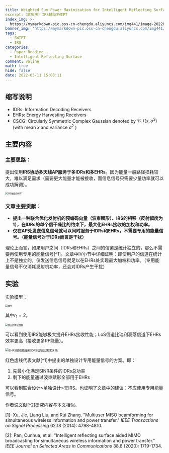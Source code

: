 ```yaml
---
title: Weighted Sum Power Maximization for Intelligent Reflecting Surface Aided SWIPT-梳理
excerpt:（武庆庆）IRS辅助SWIPT
index_img: >-
  https://mymarkdown-pic.oss-cn-chengdu.aliyuncs.com/img441/image-20220311150044247.png
banner_img: 'https://mymarkdown-pic.oss-cn-chengdu.aliyuncs.com/img441/1638523690670.jpg'
tags:
  - SWIPT
  - IRS
categories:
  - Paper Reading
  - Intelligent Reflecting Surface
comment: valine
math: true
hide: false
date: 2022-03-11 15:03:11
---
```


## 缩写说明

- IDRs: Information Decoding Receivers
- EHRs: Energy Harvesting Receivers
- CSCG: Circularly Symmetric Complex Gaussian denoted by $\mathcal{C}\mathcal{N}(x, \sigma^2)$(with mean $x$ and variance $\sigma^2$ )

## 主要内容

### 主要思路：

提出使用**IRS协助多天线AP服务于多IDRs和多EHRs**。因为能量一般路径损耗较大，难以满足需求（需要更大能量才能被接收，而信息信号只需要少量功率就可以成功解调）。

<img src="https://mymarkdown-pic.oss-cn-chengdu.aliyuncs.com/img441/image-20220311150044247.png" alt="IRS辅助SWIPT" style="zoom:50%;" />

### 文章主要贡献：

- **提出一种联合优化发射机的预编码向量（波束赋形）、IRS的相移（反射幅度为1），在IDRs的单个信干噪比的约束下，最大化EHRs接收的加权和功率。**
- **仅在AP处发送信息信号就可以同时服务于IDRs和EHRs，不需要专用的能量信号。（能量信号对于IDRs而言是干扰）**

理论上而言，如果用户之间（IDRs和EHRs）之间的信道是统计独立的，那么不需要再使用专用的能量信号[^1]。文章中Ⅳ小节中详细证明：即使用户的信道在统计上不是独立的，仅发送信息信号就足以在EHRs处实现最大加权和功率。（专用能量信号不仅消耗发射机功率，还会对IDRs产生干扰）

## 实验

实验模型：

<img src="https://mymarkdown-pic.oss-cn-chengdu.aliyuncs.com/img441/image-20220311145105721.png" alt="模型" style="zoom:50%;" />

其中$r_1=2$。

<img src="https://mymarkdown-pic.oss-cn-chengdu.aliyuncs.com/img441/image-20220311144927006.png" alt="提出的算法性能" style="zoom: 50%;" />

可以看到使用IRS能够极大提升EHRs接收性能；LoS信道比瑞利衰落信道下EHRs效率更高（接收更多RF能量）。

<img src="https://mymarkdown-pic.oss-cn-chengdu.aliyuncs.com/img441/image-20220311145433868.png" alt="EHRs接收能量和IDRs信噪比需求关系" style="zoom: 67%;" />

红色虚线代表文献[^1]中提出的单独设计专用能量信号的方案。即：

1. 先最小化满足SINR条件的IDRs总功率
2. 剩下的能量通过波束赋形全部用于EHRs

可以看到联合设计>单独设计>无IRS。也证明了文章中的建议：不应使用专用能量信号。



作者说文献[^2]研究内容与本文相似。

[1]: Xu, Jie, Liang Liu, and Rui Zhang. "Multiuser MISO beamforming for simultaneous wireless information and power transfer." *IEEE Transactions on Signal Processing* 62.18 (2014): 4798-4810.

[2]: Pan, Cunhua, et al. "Intelligent reflecting surface aided MIMO broadcasting for simultaneous wireless information and power transfer." *IEEE Journal on Selected Areas in Communications* 38.8 (2020): 1719-1734.
